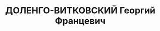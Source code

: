 ---
title: ДОЛЕНГО-ВИТКОВСКИЙ Георгий Францевич
description: "29.03.1886 р., Польща, поляк, службовець, позапартійний, освіта вища,\
  \ головний інженер з-ду \"Копровосталь \" Кривбасу. \n  01.10.1937 р.звинувачений\
  \ в участі у к/рев. організації, 13.10.1937 р. розстріляний. \n  Реабілітований\
  \ 13.09.1989 р."
---